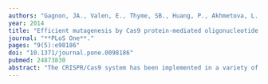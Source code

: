 ```yaml
---
authors: "Gagnon, JA., Valen, E., Thyme, SB., Huang, P., Akhmetova, L., Ahkmetova, L., **Pauli, A.,** Montague, TG., Zimmerman, S., Richter, C., Schier, AF."
year: 2014
title: "Efficient mutagenesis by Cas9 protein-mediated oligonucleotide insertion and large-scale assessment of single-guide RNAs"
journal: "**PLoS One**."
pages: "9(5):e98186"
doi: "10.1371/journal.pone.0098186"
pubmed: 24873830
abstract: "The CRISPR/Cas9 system has been implemented in a variety of model organisms to mediate site-directed mutagenesis. A wide range of mutation rates has been reported, but at a limited number of genomic target sites. To uncover the rules that govern effective Cas9-mediated mutagenesis in zebrafish, we targeted over a hundred genomic loci for mutagenesis using a streamlined and cloning-free method. We generated mutations in 85% of target genes with mutation rates varying across several orders of magnitude, and identified sequence composition rules that influence mutagenesis. We increased rates of mutagenesis by implementing several novel approaches. The activities of poor or unsuccessful single-guide RNAs (sgRNAs) initiating with a 5' adenine were improved by rescuing 5' end homogeneity of the sgRNA. In some cases, direct injection of Cas9 protein/sgRNA complex further increased mutagenic activity. We also observed that low diversity of mutant alleles led to repeated failure to obtain frame-shift mutations. This limitation was overcome by knock-in of a stop codon cassette that ensured coding frame truncation. Our improved methods and detailed protocols make Cas9-mediated mutagenesis an attractive approach for labs of all sizes."
---
```


